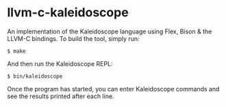 llvm-c-kaleidoscope
===================

An implementation of the Kaleidoscope language using Flex, Bison &amp; the
LLVM-C bindings. To build the tool, simply run:

    $ make

And then run the Kaleidoscope REPL:

    $ bin/kaleidoscope

Once the program has started, you can enter Kaleidoscope commands and see the
results printed after each line.